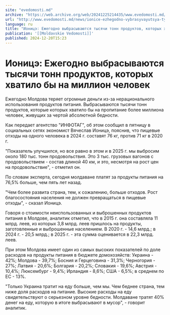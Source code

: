 ```yaml
---
site: "evedomosti.md"
archive: "https://web.archive.org/web/20241225214435/www.evedomosti.md/news/ionice-ezhegodno-vybrasyvayutsya-tysyachi-tonn-produktov-kot"
url: "http://www.evedomosti.md/news/ionice-ezhegodno-vybrasyvayutsya-tysyachi-tonn-produktov-kot"
language: ru
title: "Ионицэ: Ежегодно выбрасываются тысячи тонн продуктов, которых хватило бы на миллион человек"
publication: '[[Moldavskie Vedomosti]]'
published: 2024-12-20T15:23
---
```


# Ионицэ: Ежегодно выбрасываются тысячи тонн продуктов, которых хватило бы на миллион человек

Ежегодно Молдова теряет огромные деньги из-за нерационального использования продуктов питания. Выбрасываются тысячи тонн продуктов, которые которых хватило бы на пропитание более миллиона человек, живущих за чертой абсолютной бедности.

Как передает агентство "ИНФОТАГ", об этом сообщил в пятницу в социальных сетях экономист Вячеслав Ионицэ, пояснив, что пищевые отходы на одного человека в 2024 г. составят 76 кг, против 71 кг в 2020 г.

"Показатель улучшился, но все равно в этом и в 2025 г. мы выбросим около 180 тыс. тонн продовольствия. Это 3 тыс. грузовых вагонов с продовольствием - состав длиной 40 км, и это, несмотря на рост цен на продовольствие", - отметил он.

По словам эксперта, сегодня молдаване платят за продукты питания на 76,5% больше, чем пять лет назад.

"Чем более развита страна, тем, к сожалению, больше отходов. Рост благосостояния населения не должен превращаться в пищевые отходы", - сказал Ионицэ.

Говоря о стоимости неиспользованных и выброшенных продуктов питания в Молдове, аналитик отметил, что в 2015 г. она составляла 11 млрд. леев, из которых 3,8 млрд. леев пришлось на продукты, заготовленные и выброшенные населением. В 2020 г. - 14,6 млрд.; в 2024 г. - 20,5 млрд.; в 2025 г. - эта сумма оценивается в 22,3 млрд. леев.

При этом Молдова имеет один из самых высоких показателей по доле расходов на продукты питания в бюджете домохозяйств: Украина - 42%; Молдова - 39,7%; Босния и Герцеговина - 31,3%; Черногория - 27%; Латвия - 20,6%; Болгария - 20,2%; Словакия - 19,6%; Австрия - 10,4%; Люксембург - 9,4%; Ирландия - 8,6%; США - 6,5%; в среднем по ЕС - 13%.

"Только Украина тратит на еду больше, чем мы. Чем беднее страна, тем ниже доля расходов на питание. Высокие расходы на еду свидетельствуют о серьезном уровне бедности. Молдаване тратят 40% денег на еду, которую в итоге выбрасывают в мусор", - говорит аналитик.